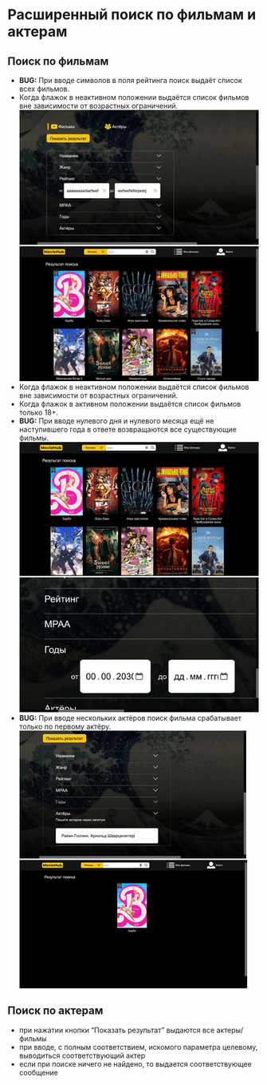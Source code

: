 # Расширенный поиск по фильмам и актерам

## Поиск по фильмам

* __BUG:__ При вводе символов в поля рейтинга поиск выдаёт список всех фильмов.
* Когда флажок в неактивном положении выдаётся список фильмов вне зависимости от возрастных ограничений.
![alt text](img/image.png)
![alt text](img/image-1.png)
* Когда флажок в неактивном положении выдаётся список фильмов вне зависимости от возрастных ограничений.
* Когда флажок в активном положении выдаётся список фильмов только 18+.
* __BUG:__ При вводе нулевого дня и нулевого месяца ещё не наступившего года в ответе возвращаются все существующие фильмы.
![alt text](img/image-2.png)
![alt text](img/image-3.png)
* __BUG:__ При вводе нескольких актёров поиск фильма срабатывает только по первому актёру.
![alt text](img/image-4.png)
![alt text](img/image-5.png)

## Поиск по актерам

* при нажатии кнопки “Показать результат” выдаются все актеры/фильмы
* при вводе, с полным соответствием, искомого параметра целевому, выводиться соответствующий актер
* если при поиске ничего не найдено, то выдается соответствующее сообщение

